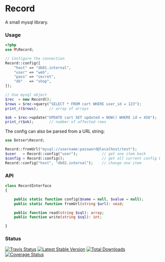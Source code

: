 # Record

A small mysql library.


### Usage

```php
<?php
use M\Record;

// Configure the connection
Record::config([
    "host" => "db01.internal",
    "user" => "web",
    "pass" => "secret",
    "db"   => "shop",
]);

// Use mysql object
$rec  = new Record();
$rows = $rec->query("SELECT * FROM cart WHERE user_id = 123");
print_r($rows);     // array of arrays

$ok = $rec->update("UPDATE cart SET updated = NOW() WHERE id = 456");
print_r($ok);       // number of affected rows
```

The config can also be parsed from a URL string:

```php
use Dotser\Record;

Record::fromUrl("mysql://username:password@localhost/test");
$user   = Record::config("user");           // get one item back
$config = Record::config();                 // get all current config back
Record::config("host", "db02.internal");    // change one item
```

### API

```php
class RecordInterface
{

    public static function config($name = null, $value = null);
    public static function fromUrl(string $url): void;

    public function read(string $sql): array;
    public function write(string $sql): int;

}
```


### Status

[![Travis Status](https://api.travis-ci.org/dotser/record.svg?branch=master)](https://travis-ci.org/dotser/record)
[![Latest Stable Version](https://poser.pugx.org/dotser/record/v/stable)](https://packagist.org/packages/dotser/record)
[![Total Downloads](https://poser.pugx.org/dotser/record/downloads)](https://packagist.org/packages/dotser/record)
[![Coverage Status](https://coveralls.io/repos/github/dotser/record/badge.svg?branch=master)](https://coveralls.io/github/dotser/record?branch=master)
